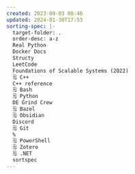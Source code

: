 ```yaml
---
created: 2023-09-03 08:46
updated: 2024-01-30T17:53
sorting-spec: |-
  target-folder: .
  order-desc: a-z
  Real Python
  Docker Docs
  Structy
  LeetCode
  Foundations of Scalable Systems (2022) 
  🗒️ C++
  C++ reference
  🗒️ Bash
  🗒️ Python
  DE Grind Crew
  🗒️ Bazel
  🗒️ Obsidian
  Discord
  🗒️ Git
  %
  🗒️ PowerShell
  🗒️ Zotero
  🗒️ .NET
  sortspec
---
```

